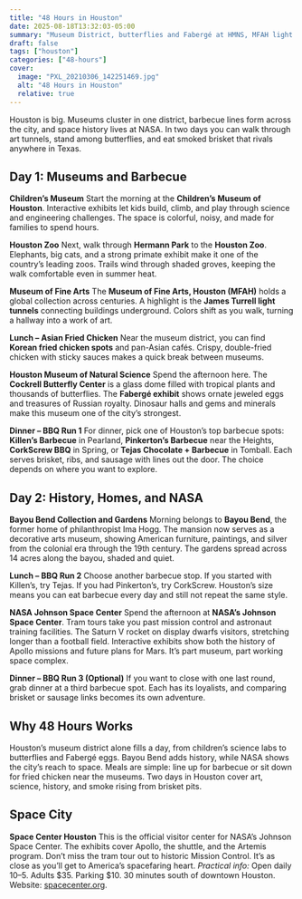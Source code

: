```yaml
---
title: "48 Hours in Houston"
date: 2025-08-18T13:32:03-05:00
summary: "Museum District, butterflies and Fabergé at HMNS, MFAH light tunnels, Bayou Bend, NASA’s Johnson Space Center, and barbecue runs across the city."
draft: false
tags: ["houston"]
categories: ["48-hours"]
cover:
  image: "PXL_20210306_142251469.jpg"
  alt: "48 Hours in Houston"
  relative: true
---
```


Houston is big. Museums cluster in one district, barbecue lines form across the city, and space history lives at NASA. In two days you can walk through art tunnels, stand among butterflies, and eat smoked brisket that rivals anywhere in Texas.

## Day 1: Museums and Barbecue

**Children’s Museum**
Start the morning at the **Children’s Museum of Houston**. Interactive exhibits let kids build, climb, and play through science and engineering challenges. The space is colorful, noisy, and made for families to spend hours.

**Houston Zoo**
Next, walk through **Hermann Park** to the **Houston Zoo**. Elephants, big cats, and a strong primate exhibit make it one of the country’s leading zoos. Trails wind through shaded groves, keeping the walk comfortable even in summer heat.

**Museum of Fine Arts**
The **Museum of Fine Arts, Houston (MFAH)** holds a global collection across centuries. A highlight is the **James Turrell light tunnels** connecting buildings underground. Colors shift as you walk, turning a hallway into a work of art.

**Lunch – Asian Fried Chicken**
Near the museum district, you can find **Korean fried chicken spots** and pan-Asian cafés. Crispy, double-fried chicken with sticky sauces makes a quick break between museums.

**Houston Museum of Natural Science**
Spend the afternoon here. The **Cockrell Butterfly Center** is a glass dome filled with tropical plants and thousands of butterflies. The **Fabergé exhibit** shows ornate jeweled eggs and treasures of Russian royalty. Dinosaur halls and gems and minerals make this museum one of the city’s strongest.

**Dinner – BBQ Run 1**
For dinner, pick one of Houston’s top barbecue spots: **Killen’s Barbecue** in Pearland, **Pinkerton’s Barbecue** near the Heights, **CorkScrew BBQ** in Spring, or **Tejas Chocolate + Barbecue** in Tomball. Each serves brisket, ribs, and sausage with lines out the door. The choice depends on where you want to explore.

## Day 2: History, Homes, and NASA

**Bayou Bend Collection and Gardens**
Morning belongs to **Bayou Bend**, the former home of philanthropist Ima Hogg. The mansion now serves as a decorative arts museum, showing American furniture, paintings, and silver from the colonial era through the 19th century. The gardens spread across 14 acres along the bayou, shaded and quiet.

**Lunch – BBQ Run 2**
Choose another barbecue stop. If you started with Killen’s, try Tejas. If you had Pinkerton’s, try CorkScrew. Houston’s size means you can eat barbecue every day and still not repeat the same style.

**NASA Johnson Space Center**
Spend the afternoon at **NASA’s Johnson Space Center**. Tram tours take you past mission control and astronaut training facilities. The Saturn V rocket on display dwarfs visitors, stretching longer than a football field. Interactive exhibits show both the history of Apollo missions and future plans for Mars. It’s part museum, part working space complex.

**Dinner – BBQ Run 3 (Optional)**
If you want to close with one last round, grab dinner at a third barbecue spot. Each has its loyalists, and comparing brisket or sausage links becomes its own adventure.

## Why 48 Hours Works

Houston’s museum district alone fills a day, from children’s science labs to butterflies and Fabergé eggs. Bayou Bend adds history, while NASA shows the city’s reach to space. Meals are simple: line up for barbecue or sit down for fried chicken near the museums. Two days in Houston cover art, science, history, and smoke rising from brisket pits.


## Space City
**Space Center Houston**
This is the official visitor center for NASA’s Johnson Space Center. The exhibits cover Apollo, the shuttle, and the Artemis program. Don’t miss the tram tour out to historic Mission Control. It’s as close as you’ll get to America’s spacefaring heart.
*Practical info:* Open daily 10–5. Adults \$35. Parking \$10. 30 minutes south of downtown Houston. Website: [spacecenter.org](https://spacecenter.org).


